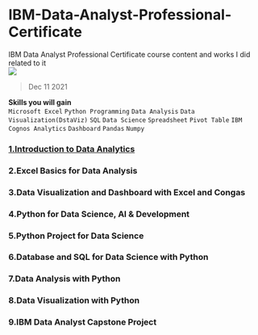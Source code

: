 # IBM-Data-Analyst-Professional-Certificate
IBM Data Analyst Professional Certificate course content and works I did related to it <br>
![](https://images.credly.com/images/2e9770bd-020f-4435-99c2-89b2403467a4/Professional_Certificate_-_Data_Analyst.png)
>Dec 11 2021

**Skills you will gain**<br>
`Microsoft Excel`
`Python Programming`
`Data Analysis`
`Data Visualization(DstaViz)`
`SQL`
`Data Science`
`Spreadsheet`
`Pivot Table`
`IBM Cognos Analytics`
`Dashboard`
`Pandas` 
`Numpy`

### [1.Introduction to Data Analytics](https://github.com/TenzinTsundue/IBM-Data-Analyst-Professional-Certificate/tree/main/1.Introduction%20to%20Data%20Analytics)
### 2.Excel Basics for Data Analysis
### 3.Data Visualization and Dashboard with Excel and Congas
### 4.Python for Data Science, AI & Development
### 5.Python Project for Data Science
### 6.Database and SQL for Data Science with Python
### 7.Data Analysis with Python
### 8.Data Visualization with Python
### 9.IBM Data Analyst Capstone Project
